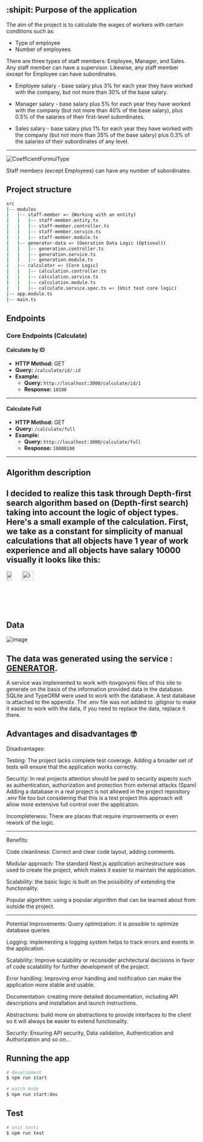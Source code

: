 ## :shipit: Purpose of the application 
The aim of the project is to calculate the wages of workers with certain conditions 
such as: 
- Type of employee
- Number of employees
  
There are three types of staff members: Employee, Manager, and Sales. Any staff member can have a supervisor. Likewise, any staff member except for Employee can have subordinates.
* Employee salary - base salary plus 3% for each year they have worked with the company, but not more than 30% of the base salary.

* Manager salary - base salary plus 5% for each year they have worked with the company (but not more than 40% of the base salary), plus 0.5% of the salaries of their first-level subordinates.

* Sales salary - base salary plus 1% for each year they have worked with the company (but not more than 35% of the base salary) plus 0.3% of the salaries of their subordinates of any level.

---
![CoefficientFormulType](https://github.com/AmateurBoy/salary--alculation/assets/90874301/774a54f0-e7e2-4eec-985a-65611bbf478e)

 Staff members (except Employees) can have any number of subordinates.

## Project structure
```bash
src
|-- modules
|   |-- staff-member => (Working with an entity)
|   |   |-- staff-member.entity.ts 
|   |   |-- staff-member.controller.ts
|   |   |-- staff-member.service.ts
|   |   |-- staff-member.module.ts
|   |-- generator-data => (Genration Data Logic (Optional))
|   |   |-- generation.controller.ts
|   |   |-- generation.service.ts
|   |   |-- generation.module.ts
|   |-- calculator => (Core Logic)
|   |  	|-- calculation.controller.ts
|   |   |-- calculation.service.ts
|   |   |-- calculation.module.ts
|   |	|-- calculate.service.spec.ts => (Unit test core logic)
|-- app.module.ts
|-- main.ts
```

## Endpoints
### Core Endpoints (Calculate)

#### Calculate by ID
- **HTTP Method:** GET
- **Query:** `/calculate/id/:id`
- **Example:**
  - **Query:** `http://localhost:3000/calculate/id/1`
  - **Response:** `10100`
---
#### Calculate Full
- **HTTP Method:** GET
- **Query:** `/calculate/full`
- **Example:**
  - **Query:** `http://localhost:3000/calculate/full`  
  - **Response:** `10000100` 
---
## Algorithm description
I decided to realize this task through 
Depth-first search algorithm based on (Depth-first search) taking into account the logic of object types.
Here's a small example of the calculation.
First, we take as a constant for simplicity of manual calculations that all objects have 1 year of work experience and all objects have salary 10000 visually it looks like this:
---
<div style="overflow: hidden; width: 100px; height: 100px;">
  <img src="https://github.com/AmateurBoy/salary--alculation/assets/90874301/2b6876f4-9fc1-434f-b529-eee14f9c134f" width="38%" height="50%" alt="image">
  <img src="https://github.com/AmateurBoy/salary--alculation/assets/90874301/225887bc-9377-40ff-a999-006fa985dd3e" width="55%" height="50%" alt="image">
</div>


## Data
![image](https://github.com/AmateurBoy/salary--alculation/assets/90874301/b50fcc1d-13d8-49cd-9ba6-03b699697e16)

The data was generated using the service : [GENERATOR](https://generatedata.com/generator).
---
A service was implemented to work with itovgovymi files of this site to generate on the basis of the information provided data in the database.
SQLite and TypeORM were used to work with the database.
А test database is attached to the appendix.
The .env file was not added to .gitignor to make it easier to work with the data, if you need to replace the data, replace it there.

## Advantages and disadvantages :nerd_face:

Disadvantages:

Testing: The project lacks complete test coverage. Adding a broader set of tests will ensure that the application works correctly.

Security: In real projects attention should be paid to security aspects such as authentication, authorization and protection from external attacks (Spam) Adding a database in a real project is not allowed in the project repository .env file too but considering that this is a test project this approach will allow more extensive full control over the application.

Incompleteness: There are places that require improvements or even rework of the logic.

---

Benefits:

Code cleanliness: Correct and clear code layout, adding comments.

Modular approach: The standard Nest.js application archestructure was used to create the project, which makes it easier to maintain the application.

Scalability: the basic logic is built on the possibility of extending the functionality.

Popular algorithm: using a popular algorithm that can be learned about from outside the project.

---

Potential Improvements:
Query optimization: it is possible to optimize database queries

Logging: implementing a logging system helps to track errors and events in the application.

Scalability: Improve scalability or reconsider architectural decisions in favor of code scalability for further development of the project.

Error handling: Improving error handling and notification can make the application more stable and usable.

Documentation: creating more detailed documentation, including API descriptions and installation and launch instructions.

Abstractions: build more on abstractions to provide interfaces to the client so it will always be easier to extend functionality.

Security: Ensuring API security, Data validation, Authentication and Authorization and so on...

## Running the app

```bash
# development
$ npm run start

# watch mode
$ npm run start:dev
```

## Test

```bash
# unit tests
$ npm run test
```
